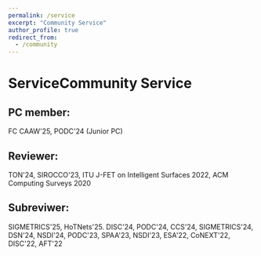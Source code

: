 ```yaml
---
permalink: /service
excerpt: "Community Service"
author_profile: true
redirect_from: 
  - /community
---
```


# ServiceCommunity Service

## PC member:
FC CAAW'25, PODC'24 (Junior PC)

## Reviewer:
TON'24, SIROCCO'23, ITU J-FET on Intelligent Surfaces 2022, ACM Computing Surveys 2020

## Subreviwer: 
SIGMETRICS'25, HoTNets'25. DISC'24, PODC'24, CCS'24, SIGMETRICS'24, DSN'24, NSDI'24, PODC'23, SPAA'23, NSDI'23, ESA'22, CoNEXT'22, DISC'22, AFT'22